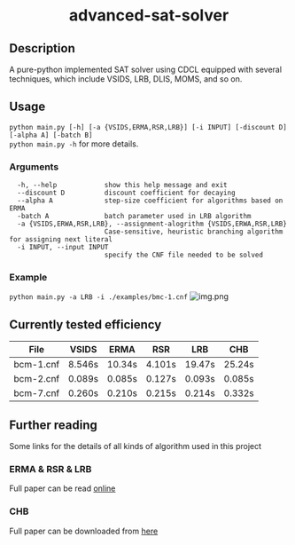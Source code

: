 # <center>advanced-sat-solver</center>
## Description
A pure-python implemented SAT solver using CDCL equipped with several techniques, 
which include VSIDS, LRB, DLIS, MOMS, and so on.

## Usage
```python main.py [-h] [-a {VSIDS,ERMA,RSR,LRB}] [-i INPUT] [-discount D] [-alpha A] [-batch B]``` \
`python main.py -h` for more details.

### Arguments
``` 
  -h, --help            show this help message and exit
  --discount D          discount coefficient for decaying
  --alpha A             step-size coefficient for algorithms based on ERMA
  -batch A              batch parameter used in LRB algorithm
  -a {VSIDS,ERWA,RSR,LRB}, --assignment-alogrithm {VSIDS,ERWA,RSR,LRB}
                        Case-sensitive, heuristic branching algorithm for assigning next literal
  -i INPUT, --input INPUT
                        specify the CNF file needed to be solved

```

### Example
```python main.py -a LRB -i ./examples/bmc-1.cnf```
![img.png](results/lrb-bmc-1.png)

## Currently tested efficiency
| File      | VSIDS  | ERMA   | RSR    | LRB    | CHB    |
|-----------|--------|--------|--------|--------|--------|
| bcm-1.cnf | 8.546s | 10.34s | 4.101s | 19.47s | 25.24s |
| bcm-2.cnf | 0.089s | 0.085s | 0.127s | 0.093s | 0.085s |
| bcm-7.cnf | 0.260s | 0.210s | 0.215s | 0.214s | 0.332s |

## Further reading
Some links for the details of all kinds of algorithm used
in this project

### ERMA & RSR & LRB
Full paper can be read [online ](https://link.springer.com/chapter/10.1007/978-3-319-40970-2_9#Tab4)


### CHB
Full paper can be downloaded from [here](https://dl.acm.org/doi/10.5555/3016100.3016385)
